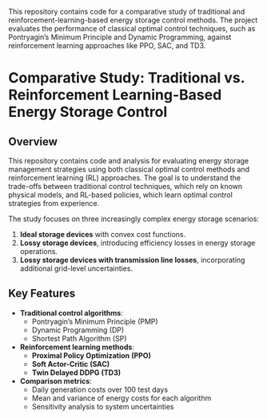 This repository contains code for a comparative study of traditional and reinforcement-learning-based energy storage control methods. The project evaluates the performance of classical optimal control techniques, such as Pontryagin’s Minimum Principle and Dynamic Programming, against reinforcement learning approaches like PPO, SAC, and TD3.

# **Comparative Study: Traditional vs. Reinforcement Learning-Based Energy Storage Control**

## **Overview**


This repository contains code and analysis for evaluating energy storage management strategies using both classical optimal control methods and reinforcement learning (RL) approaches. The goal is to understand the trade-offs between traditional control techniques, which rely on known physical models, and RL-based policies, which learn optimal control strategies from experience.

The study focuses on three increasingly complex energy storage scenarios:
1. **Ideal storage devices** with convex cost functions.
2. **Lossy storage devices**, introducing efficiency losses in energy storage operations.
3. **Lossy storage devices with transmission line losses**, incorporating additional grid-level uncertainties.

## **Key Features**


- **Traditional control algorithms**:
  - Pontryagin’s Minimum Principle (PMP)
  - Dynamic Programming (DP)
  - Shortest Path Algorithm (SP)
- **Reinforcement learning methods**:
  - **Proximal Policy Optimization (PPO)**
  - **Soft Actor-Critic (SAC)**
  - **Twin Delayed DDPG (TD3)**
- **Comparison metrics**:
  - Daily generation costs over 100 test days
  - Mean and variance of energy costs for each algorithm
  - Sensitivity analysis to system uncertainties

